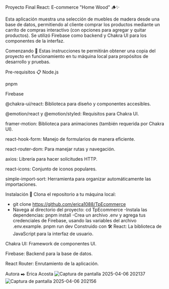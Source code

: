 Proyecto Final React: E-commerce "Home Wood" 🪵✨

Esta aplicación muestra una selección de muebles de madera desde una base de datos, permitiendo al cliente comprar los productos mediante un carrito de compras interactivo (con opciones para agregar y quitar productos). Se utilizó Firebase como backend y Chakra UI para los componentes de la interfaz.

Comenzando 🚀
Estas instrucciones te permitirán obtener una copia del proyecto en funcionamiento en tu máquina local para propósitos de desarrollo y pruebas.

Pre-requisitos 📋
Node.js

pnpm

Firebase

@chakra-ui/react: Biblioteca para diseño y componentes accesibles.

@emotion/react y @emotion/styled: Requisitos para Chakra UI.

framer-motion: Biblioteca para animaciones (también requerida por Chakra UI).

react-hook-form: Manejo de formularios de manera eficiente.

react-router-dom: Para manejar rutas y navegación.

axios: Librería para hacer solicitudes HTTP.

react-icons: Conjunto de iconos populares.

simple-import-sort: Herramienta para organizar automáticamente las importaciones.

Instalación 🔧
Clona el repositorio a tu máquina local:
- git clone https://github.com/erica1088/TpEcommerce
- Navega al directorio del proyecto:
  cd TpEcommerce
-Instala las dependencias:
pnpm install
-Crea un archivo .env y agrega tus credenciales de Firebase, usando las variables del archivo .env.example.
pnpm run dev
Construido con 🛠️
React: La biblioteca de JavaScript para la interfaz de usuario.

Chakra UI: Framework de componentes UI.

Firebase: Backend para la base de datos.

React Router: Enrutamiento de la aplicación.

Autora ✒️
Erica Acosta
![Captura de pantalla 2025-04-06 202137](https://github.com/user-attachments/assets/81364bec-bb7c-4690-82fe-601f0430e042) ![Captura de pantalla 2025-04-06 202156](https://github.com/user-attachments/assets/22d8e885-8751-4fc0-8b0c-b725e532ed90)


